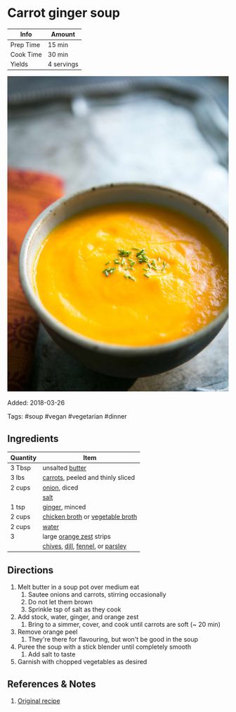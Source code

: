 # Carrot ginger soup

| Info      | Amount     |
| --------- | ---------- |
| Prep Time | 15 min     |
| Cook Time | 30 min     |
| Yields    | 4 servings |

![Carrot ginger soup](../_assets/carrot-ginger.jpg)

Added: 2018-03-26

Tags: #soup #vegan #vegetarian #dinner

## Ingredients

| Quantity | Item                                                                                                                                            |
| -------- | ----------------------------------------------------------------------------------------------------------------------------------------------- |
| 3 Tbsp   | unsalted [butter](../Ingredients/butter.md)                                                                                                     |
| 3 lbs    | [carrots](../Ingredients/carrot.md), peeled and thinly sliced                                                                                   |
| 2 cups   | [onion](../Ingredients/onion.md), diced                                                                                                         |
|          | [salt](../Ingredients/salt.md)                                                                                                                  |
| 1 tsp    | [ginger](../Ingredients/ginger.md), minced                                                                                                      |
| 2 cups   | [chicken broth](../Ingredients/chicken%20broth.md) or [vegetable broth](../Ingredients/vegetable%20broth.md)                                    |
| 2 cups   | [water](../Ingredients/water.md)                                                                                                                |
| 3        | large [orange zest](../Ingredients/orange.md) strips                                                                                            |
|          | [chives](../Ingredients/chives.md), [dill](../Ingredients/dill.md), [fennel](../Ingredients/fennel.md), or [parsley](../Ingredients/parsley.md) |

## Directions

1. Melt butter in a soup pot over medium eat
   1. Sautee onions and carrots, stirring occasionally
   2. Do not let them brown
   3. Sprinkle tsp of salt as they cook
2. Add stock, water, ginger, and orange zest
   1. Bring to a simmer, cover, and cook until carrots are soft (~ 20 min)
3. Remove orange peel
   1. They're there for flavouring, but won't be good in the soup
4. Puree the soup with a stick blender until completely smooth
   1. Add salt to taste
5. Garnish with chopped vegetables as desired

## References & Notes

1. [Original recipe](https://www.simplyrecipes.com/recipes/carrot_ginger_soup/
)
